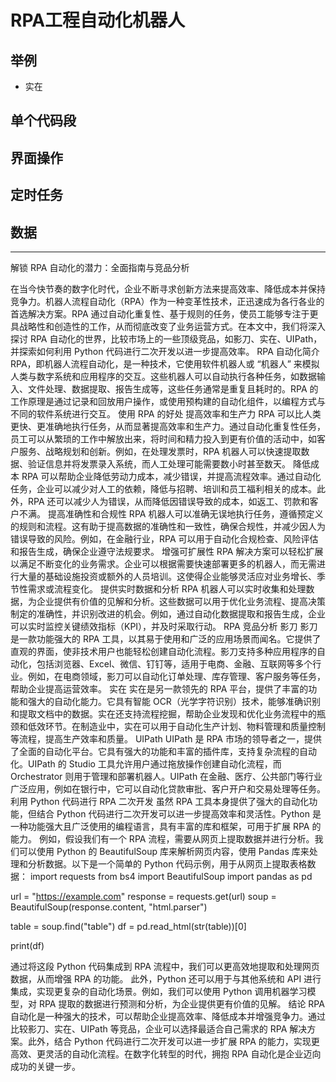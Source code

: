 # RPA工程自动化机器人

## 举例
* 实在


## 单个代码段

## 界面操作 

## 定时任务

## 数据


---

解锁 RPA 自动化的潜力：全面指南与竞品分析
 
在当今快节奏的数字化时代，企业不断寻求创新方法来提高效率、降低成本并保持竞争力。机器人流程自动化（RPA）作为一种变革性技术，正迅速成为各行各业的首选解决方案。RPA 通过自动化重复性、基于规则的任务，使员工能够专注于更具战略性和创造性的工作，从而彻底改变了业务运营方式。在本文中，我们将深入探讨 RPA 自动化的世界，比较市场上的一些顶级竞品，如影刀、实在、UIPath，并探索如何利用 Python 代码进行二次开发以进一步提高效率。
RPA 自动化简介
RPA，即机器人流程自动化，是一种技术，它使用软件机器人或 “机器人” 来模拟人类与数字系统和应用程序的交互。这些机器人可以自动执行各种任务，如数据输入、文件处理、数据提取、报告生成等，这些任务通常是重复且耗时的。RPA 的工作原理是通过记录和回放用户操作，或使用预构建的自动化组件，以编程方式与不同的软件系统进行交互。
使用 RPA 的好处
提高效率和生产力
RPA 可以比人类更快、更准确地执行任务，从而显著提高效率和生产力。通过自动化重复性任务，员工可以从繁琐的工作中解放出来，将时间和精力投入到更有价值的活动中，如客户服务、战略规划和创新。例如，在处理发票时，RPA 机器人可以快速提取数据、验证信息并将发票录入系统，而人工处理可能需要数小时甚至数天。
降低成本
RPA 可以帮助企业降低劳动力成本，减少错误，并提高流程效率。通过自动化任务，企业可以减少对人工的依赖，降低与招聘、培训和员工福利相关的成本。此外，RPA 还可以减少人为错误，从而降低因错误导致的成本，如返工、罚款和客户不满。
提高准确性和合规性
RPA 机器人可以准确无误地执行任务，遵循预定义的规则和流程。这有助于提高数据的准确性和一致性，确保合规性，并减少因人为错误导致的风险。例如，在金融行业，RPA 可以用于自动化合规检查、风险评估和报告生成，确保企业遵守法规要求。
增强可扩展性
RPA 解决方案可以轻松扩展以满足不断变化的业务需求。企业可以根据需要快速部署更多的机器人，而无需进行大量的基础设施投资或额外的人员培训。这使得企业能够灵活应对业务增长、季节性需求或流程变化。
提供实时数据和分析
RPA 机器人可以实时收集和处理数据，为企业提供有价值的见解和分析。这些数据可以用于优化业务流程、提高决策制定的准确性，并识别改进的机会。例如，通过自动化数据提取和报告生成，企业可以实时监控关键绩效指标（KPI），并及时采取行动。
RPA 竞品分析
影刀
影刀是一款功能强大的 RPA 工具，以其易于使用和广泛的应用场景而闻名。它提供了直观的界面，使非技术用户也能轻松创建自动化流程。影刀支持多种应用程序的自动化，包括浏览器、Excel、微信、钉钉等，适用于电商、金融、互联网等多个行业。例如，在电商领域，影刀可以自动化订单处理、库存管理、客户服务等任务，帮助企业提高运营效率。
实在
实在是另一款领先的 RPA 平台，提供了丰富的功能和强大的自动化能力。它具有智能 OCR（光学字符识别）技术，能够准确识别和提取文档中的数据。实在还支持流程挖掘，帮助企业发现和优化业务流程中的瓶颈和低效环节。在制造业中，实在可以用于自动化生产计划、物料管理和质量控制等流程，提高生产效率和质量。
UIPath
UIPath 是 RPA 市场的领导者之一，提供了全面的自动化平台。它具有强大的功能和丰富的插件库，支持复杂流程的自动化。UIPath 的 Studio 工具允许用户通过拖放操作创建自动化流程，而 Orchestrator 则用于管理和部署机器人。UIPath 在金融、医疗、公共部门等行业广泛应用，例如在银行中，它可以自动化贷款审批、客户开户和交易处理等任务。
利用 Python 代码进行 RPA 二次开发
虽然 RPA 工具本身提供了强大的自动化功能，但结合 Python 代码进行二次开发可以进一步提高效率和灵活性。Python 是一种功能强大且广泛使用的编程语言，具有丰富的库和框架，可用于扩展 RPA 的能力。
例如，假设我们有一个 RPA 流程，需要从网页上提取数据并进行分析。我们可以使用 Python 的 BeautifulSoup 库来解析网页内容，使用 Pandas 库来处理和分析数据。以下是一个简单的 Python 代码示例，用于从网页上提取表格数据：
import requests
from bs4 import BeautifulSoup
import pandas as pd

url = "https://example.com"
response = requests.get(url)
soup = BeautifulSoup(response.content, "html.parser")

table = soup.find("table")
df = pd.read_html(str(table))[0]

print(df)

通过将这段 Python 代码集成到 RPA 流程中，我们可以更高效地提取和处理网页数据，从而增强 RPA 的功能。
此外，Python 还可以用于与其他系统和 API 进行集成，实现更复杂的自动化场景。例如，我们可以使用 Python 调用机器学习模型，对 RPA 提取的数据进行预测和分析，为企业提供更有价值的见解。
结论
RPA 自动化是一种强大的技术，可以帮助企业提高效率、降低成本并增强竞争力。通过比较影刀、实在、UIPath 等竞品，企业可以选择最适合自己需求的 RPA 解决方案。此外，结合 Python 代码进行二次开发可以进一步扩展 RPA 的能力，实现更高效、更灵活的自动化流程。在数字化转型的时代，拥抱 RPA 自动化是企业迈向成功的关键一步。